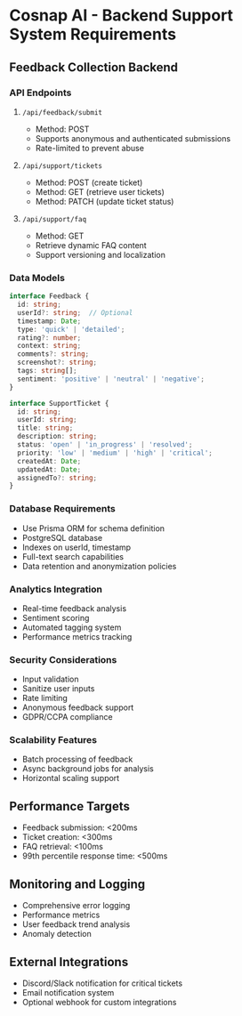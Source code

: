 # Cosnap AI - Backend Support System Requirements

## Feedback Collection Backend

### API Endpoints
1. `/api/feedback/submit`
   - Method: POST
   - Supports anonymous and authenticated submissions
   - Rate-limited to prevent abuse

2. `/api/support/tickets`
   - Method: POST (create ticket)
   - Method: GET (retrieve user tickets)
   - Method: PATCH (update ticket status)

3. `/api/support/faq`
   - Method: GET
   - Retrieve dynamic FAQ content
   - Support versioning and localization

### Data Models
```typescript
interface Feedback {
  id: string;
  userId?: string;  // Optional
  timestamp: Date;
  type: 'quick' | 'detailed';
  rating?: number;
  context: string;
  comments?: string;
  screenshot?: string;
  tags: string[];
  sentiment: 'positive' | 'neutral' | 'negative';
}

interface SupportTicket {
  id: string;
  userId: string;
  title: string;
  description: string;
  status: 'open' | 'in_progress' | 'resolved';
  priority: 'low' | 'medium' | 'high' | 'critical';
  createdAt: Date;
  updatedAt: Date;
  assignedTo?: string;
}
```

### Database Requirements
- Use Prisma ORM for schema definition
- PostgreSQL database
- Indexes on userId, timestamp
- Full-text search capabilities
- Data retention and anonymization policies

### Analytics Integration
- Real-time feedback analysis
- Sentiment scoring
- Automated tagging system
- Performance metrics tracking

### Security Considerations
- Input validation
- Sanitize user inputs
- Rate limiting
- Anonymous feedback support
- GDPR/CCPA compliance

### Scalability Features
- Batch processing of feedback
- Async background jobs for analysis
- Horizontal scaling support

## Performance Targets
- Feedback submission: <200ms
- Ticket creation: <300ms
- FAQ retrieval: <100ms
- 99th percentile response time: <500ms

## Monitoring and Logging
- Comprehensive error logging
- Performance metrics
- User feedback trend analysis
- Anomaly detection

## External Integrations
- Discord/Slack notification for critical tickets
- Email notification system
- Optional webhook for custom integrations